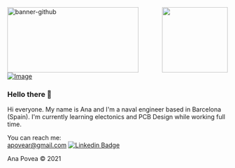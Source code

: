 <img height="150" width="300" alt="banner-github" src="https://ibb.co/VqzWdmW">
  <a href="https://ibb.co/VqzWdmW"><img width="150" align='right' src="https://ibb.co/VqzWdmW"></a>
  <a href="https://ibb.co/VqzWdmW"><img src="https://i.ibb.co/KrfjYwj/Image.png" alt="Image" border="0"></a>
  
  
### Hello there 👋
Hi everyone. My name is Ana and I'm a naval engineer based in Barcelona (Spain). 
I'm currently learning electonics and PCB Design while working full time. 

You can reach me:  
apovear@gmail.com
[![Linkedin Badge](https://img.shields.io/badge/-Linkedin-0077B5?style=plastic&logo=Linkedin&logoColor=white&link=https://www.linkedin.com/in/ana-povea-ruiz/)](https://www.linkedin.com/in/ana-povea-ruiz/)


Ana Povea 
© 2021

<!--**Anapovea/AnaPovea** is a ✨ _special_ ✨ repository because its `README.md` (this file) appears on your GitHub profile.
